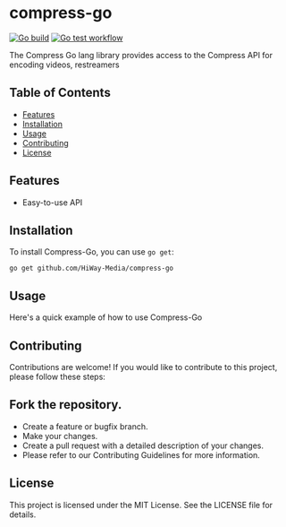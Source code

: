 # compress-go
[![Go build](https://github.com/HiWay-Media/compress-go/actions/workflows/go-build.yml/badge.svg)](https://github.com/HiWay-Media/compress-go/actions/workflows/go-build.yml)
[![Go test workflow](https://github.com/HiWay-Media/compress-go/actions/workflows/go-test.yml/badge.svg)](https://github.com/HiWay-Media/compress-go/actions/workflows/go-test.yml)

The Compress Go lang library provides access to the Compress API for encoding videos, restreamers

## Table of Contents

- [Features](#features)
- [Installation](#installation)
- [Usage](#usage)
- [Contributing](#contributing)
- [License](#license)


## Features

- Easy-to-use API

## Installation

To install Compress-Go, you can use `go get`:

```shell
go get github.com/HiWay-Media/compress-go
```

## Usage
Here's a quick example of how to use Compress-Go

## Contributing
Contributions are welcome! If you would like to contribute to this project, please follow these steps:

## Fork the repository.
- Create a feature or bugfix branch.
- Make your changes.
- Create a pull request with a detailed description of your changes.
- Please refer to our Contributing Guidelines for more information.

## License
This project is licensed under the MIT License. See the LICENSE file for details.